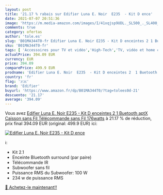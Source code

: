 ```yaml
---
layout: post
title: '21.17 % rabais sur Edifier Luna E. Noir  E235  - Kit D ence'
date: 2021-07-07 20:51:36
image: 'https://m.media-amazon.com/images/I/41xqjsp9UDL._SL500_._SL400_.jpg'
comments: true
category: ofertas
author: 'tole.es'
slug: 'B01MA344T0-fr Edifier Luna E. Noir E235 - Kit D enceintes 2 1 Buetooth...'
sku: 'B01MA344T0-fr'
tags: [ 'Accessoires pour TV et vidéo','High-Tech','TV, vidéo et home cinéma','Télécommandes audio et vidéo domestiques','edifier', ]
actualPrice: 394.09 EUR
currency: EUR
price: 394.09
comparePrice: 499.9 EUR
prodname: 'Edifier Luna E. Noir  E235  - Kit D enceintes 2  1 Buetooth  aptX   Caisson sans Fil  Télécommande sans Fil  176watts'
country: 'fr'
flag: '🇫🇷'
brand: 'Edifier'
buyurl: 'https://www.amazon.fr/dp/B01MA344T0/?tag=tolees0d-21'
descuento: '21.17'
average: '394.09'
---
```


Vous avez [Edifier Luna E. Noir  E235  - Kit D enceintes 2  1 Buetooth  aptX   Caisson sans Fil  Télécommande sans Fil  176watts](https://www.amazon.fr/dp/B01MA344T0/?tag=tolees0d-21)  à  21.17 % de réduction, prix final  394.09 EUR (original: 499.9 EUR) ici:

[![Edifier Luna E. Noir  E235  - Kit D ence](https://m.media-amazon.com/images/I/41xqjsp9UDL._SL500_._SL400_.jpg)](https://www.amazon.fr/dp/B01MA344T0/?tag=tolees0d-21)

ℹ️:

- Kit 2.1
- Enceinte Bluetooth surround (par paire)
- Télécommande IR
- Subwoofer sans fil
- Puissance RMS du Subwoofer: 100 W
- 234 w de puissance RMS

[🛒 Achetez-le maintenant!!](https://www.amazon.fr/dp/B01MA344T0/?tag=tolees0d-21)
